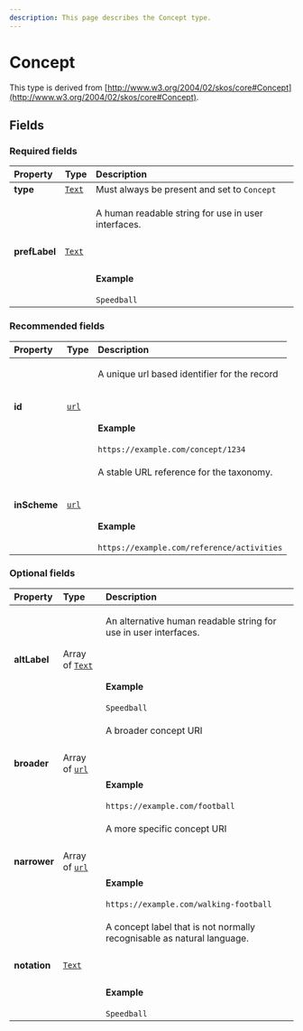 ```yaml
---
description: This page describes the Concept type.
---
```


# Concept

This type is derived from [http://www.w3.org/2004/02/skos/core#Concept](http://www.w3.org/2004/02/skos/core#Concept).

## **Fields**

### **Required fields**
    
<table>
  <thead>
    <tr>
      <th style="text-align:left">Property</th>
      <th style="text-align:left">Type</th>
      <th style="text-align:left">Description</th>
    </tr>
  </thead>
  <tbody>
    <tr>
      <td style="text-align:left"><b>type</b></td>
      <td style="text-align:left">
        <a href="https://schema.org/Text"><code>Text</code></a>
      </td>
      <td style="text-align:left">
        Must always be present and set to <code>Concept</code>
      </td>
    </tr>
    <tr>
      <td style="text-align:left"><b>prefLabel</b></td>
      <td style="text-align:left">
        <a href="https://schema.org/Text"><code>Text</code></a>
      </td>
      <td style="text-align:left">
        <p>A human readable string for use in user interfaces.</p><br/></br></br><b>Example</b></br></br><code>Speedball</code>
      </td>
    </tr>
  </tbody>
</table>


### **Recommended fields**
    
<table>
  <thead>
    <tr>
      <th style="text-align:left">Property</th>
      <th style="text-align:left">Type</th>
      <th style="text-align:left">Description</th>
    </tr>
  </thead>
  <tbody>
    <tr>
      <td style="text-align:left"><b>id</b></td>
      <td style="text-align:left">
        <a href="https://schema.org/url"><code>url</code></a>
      </td>
      <td style="text-align:left">
        <p>A unique url based identifier for the record</p><br/></br></br><b>Example</b></br></br><code>https://example.com/concept/1234</code>
      </td>
    </tr>
    <tr>
      <td style="text-align:left"><b>inScheme</b></td>
      <td style="text-align:left">
        <a href="https://schema.org/url"><code>url</code></a>
      </td>
      <td style="text-align:left">
        <p>A stable URL reference for the taxonomy.</p><br/></br></br><b>Example</b></br></br><code>https://example.com/reference/activities</code>
      </td>
    </tr>
  </tbody>
</table>


### **Optional fields**
    
<table>
  <thead>
    <tr>
      <th style="text-align:left">Property</th>
      <th style="text-align:left">Type</th>
      <th style="text-align:left">Description</th>
    </tr>
  </thead>
  <tbody>
    <tr>
      <td style="text-align:left"><b>altLabel</b></td>
      <td style="text-align:left">
        Array of <a href="https://schema.org/Text"><code>Text</code></a>
      </td>
      <td style="text-align:left">
        <p>An alternative human readable string for use in user interfaces.</p><br/></br></br><b>Example</b></br></br><code>Speedball</code>
      </td>
    </tr>
    <tr>
      <td style="text-align:left"><b>broader</b></td>
      <td style="text-align:left">
        Array of <a href="https://schema.org/url"><code>url</code></a>
      </td>
      <td style="text-align:left">
        <p>A broader concept URI</p><br/></br></br><b>Example</b></br></br><code>https://example.com/football</code>
      </td>
    </tr>
    <tr>
      <td style="text-align:left"><b>narrower</b></td>
      <td style="text-align:left">
        Array of <a href="https://schema.org/url"><code>url</code></a>
      </td>
      <td style="text-align:left">
        <p>A more specific concept URI</p><br/></br></br><b>Example</b></br></br><code>https://example.com/walking-football</code>
      </td>
    </tr>
    <tr>
      <td style="text-align:left"><b>notation</b></td>
      <td style="text-align:left">
        <a href="https://schema.org/Text"><code>Text</code></a>
      </td>
      <td style="text-align:left">
        <p>A concept label that is not normally recognisable as natural language.</p><br/></br></br><b>Example</b></br></br><code>Speedball</code>
      </td>
    </tr>
  </tbody>
</table>


